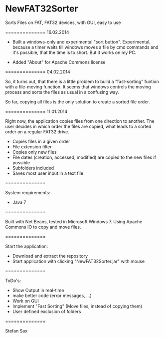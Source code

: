 NewFAT32Sorter 
==============

Sorts Files on FAT, FAT32 devices, with GUI, easy to use

==============
16.02.2014
- Built a windows-only and experimental "sort button". Experimental, because a timer waits till windows moves a file by cmd commands and it's possible, that the time is to short. But it works on my PC.

- Added "About" for Apache Commons license

==============
04.02.2014

So, it turns out, that there is a little problem to build a "fast-sorting" funtion with a file-moving function. It seems that windows controls the moving process and sorts the files as usual in a confusing way.

So far, copying all files is the only solution to create a sorted file order.



==============
11.01.2014


Right now, the application copies files from one direction to another. The user 
decides in which order the files are copied, what leads to a sorted order on a 
regular FAT32 drive.


 - Copies files in a given order
 - File extension filter
 - Copies only new files
 - File dates (creation, accessed, modified) are copied to the new files if possible
 - Subfolders included
 - Saves most user input in a text file

==============

System requirements:
 - Java 7

==============

Built with Net Beans, tested in Microsoft Windows 7. 
Using Apache Commons IO to copy and move files.

==============

Start the application:
 - Download and extract the repository
 - Start application with clicking "NewFAT32Sorter.jar" with mouse
 
==============
 
 
 ToDo's:
  - Show Output in real-time
  - make better code (error messages, ...)
  - Work on GUI 
  - Implement "Fast Sorting" (Move files, instead of copying them)
  - User defined exclusion of folders
 
==============
 
 Stefan Sax
